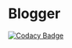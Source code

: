 # Blogger

[![Codacy Badge](https://api.codacy.com/project/badge/Grade/516a855d06b6439483c2297003c68490)](https://app.codacy.com/gh/mahabaleshwarhnr/Blogger?utm_source=github.com&utm_medium=referral&utm_content=mahabaleshwarhnr/Blogger&utm_campaign=Badge_Grade)